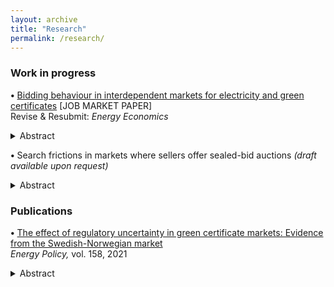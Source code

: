 ```yaml
---
layout: archive
title: "Research"
permalink: /research/
---
```


### Work in progress 
**•** <a href="https://drive.google.com/file/d/1JkAri-HG9SyEXK2MISroKKiy4gmh3sLW/view?usp=sharing" class="custom-link">Bidding behaviour in interdependent markets for electricity and green certificates</a> [JOB MARKET PAPER] <br> Revise & Resubmit: *Energy Economics*

<details>
  <summary> Abstract </summary> 

 <span class="custom-small">Market-based climate policies have received increased attention, making it important to understand how such politically created markets affect competition in the electricity market. This paper focuses on the green certificate policy which financially supports producers of renewably sourced electricity by means of tradable certificates, and develops a stylised duopoly model that incorporates both the electricity and the green certificate markets in an auction-based setting. Producers are privately informed about their generation costs, and the results suggest that whether or not costs are drawn from the same distribution have important implications for market outcomes. In particular, if the subsidised technology has a higher expected marginal cost than the conventional technology, the certificate policy can improve competition and efficiency in the electricity market. Conversely, if producers are ex-ante symmetric in their marginal costs, the advantage the policy creates enables the subsidised producer to bid higher at given cost as the probability of winning the electricity auction increases. This is harmful for competition and results in high consumer prices of electricity.</span>
</details>

**•** Search frictions in markets where sellers offer sealed-bid auctions *(draft available upon request)*
<details>
  <summary> Abstract </summary> 

 <span class="custom-small">Despite empirical evidence of price dispersion, there is limited research on the role of search frictions in competing auction markets. This paper incorporates search into a stylised model where two sellers post sealed-bid auctions to sell a homogeneous good. Buyers are aware of the location of one of the sellers and can choose to engage in costly search to locate the other before the auctions take place. I find that such friction leads to price dispersion because only buyers with valuations above a certain threshold are willing to engage in costly search. A simulation study also shows that those that search and win the 'low-visibility' auction are better off than the non-searchers that win the 'high-visibility' auction. However, on aggregate, when including those for which search does not pay off ex-post (i.e, they lose the auction), searching buyers are the losers. This demonstrates the welfare losses associated with search frictions in auction markets. Furthermore, due to buyers inability to coordinate their search decisions, the only equilibrium involves buyers above the threshold randomising between auctions, which makes an inefficient market outcome probable.</span> 
</details>

### Publications
**•** <a href="https://www.sciencedirect.com/science/article/pii/S0301421521004535?via%3Dihub" class="custom-link">The effect of regulatory uncertainty in green certificate markets: Evidence from the Swedish-Norwegian market</a> <br> *Energy Policy,* vol. 158, 2021

<details>
  <summary> Abstract </summary> 

<span class="custom-small">European Commission favours market-based support policies, such as markets for tradable green certificates, to promote renewable energy. Meanwhile, these instruments have received critique for exposing investors to large price risk as the level of support is determined by the market price of certificates. Using a two-step procedure, this study builds upon the work of Fagiani and Hakvoort (2014) by firstly examining how regulatory interventions in the Swedish-Norwegian certificate market affect price volatility, focusing particularly on the period after Norway joined in 2012. The results show that interventions in the market exacerbate price risk by resulting in regimes of increased volatility. They indicate that, contrary to policymakers expectation, prices did not stabilise after the market integration with Norway. Employing a real options approach, the study further proceeds to demonstrate that price risk increases the threshold for immediate development of Swedish wind power projects; a one standard deviation increase in certificate price volatility is estimated to reduce the probability of project development by 12%. These findings illustrate that regulatory uncertainty in terms of high price volatility disrupts the investment climate in certificate markets, ultimately affecting cost-effectiveness of such policy.</span>
</details>
